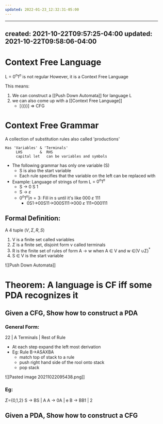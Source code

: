 ```yaml
---
updated: 2022-01-23_12:32:31-05:00
---
```

---
created: 2021-10-22T09:57:25-04:00
updated: 2021-10-22T09:58:06-04:00
---
# Context Free Language

L = $0^n1^n$ is not regular
However, it is a Context Free Language

This means:
1. We can construct a [[Push Down Automata]] for language L
2. we can also come up with a [[Context Free Language]]
	* [{()}] => CFG

# Context Free Grammar
A collection of substitution rules also called 'productions' 
```
Has 'Variables' & 'Terminals'
	 LHS 		&  RHS
	 capital let   can be variables and symbols
```

* The following grammar has only one variable (S)
	* S is also the start variable
	* Each rule specifies that the variable on the left can be replaced with 
* Example: Language of strings of form L = $0^n1^n$ 
	* S -> 0 S 1
	* S -> $\varepsilon$ 
	* $0^n1^n | n = 3$: Fill in s until it's like 000 $\varepsilon$ 111	
		* 0S1->00S11->000S111->000 $\varepsilon$ 111=000111

## Formal Definition:
A 4 tuple $(V,\Sigma, R, S)$

1. V is a finite set called variables
2. $\Sigma$ is a finite set, disjoint form v called terminals
3. R is the finite set of rules of form
	A -> w when A $\in$ V and w $\in$(V $\cup \Sigma$)$^*$ 
4. S $\in$ V is the start variable


![[Push Down Automata]]


# Theorem: A language is CF iff some PDA recognizes it
## Given a CFG, Show how to construct a PDA
### General Form:
22 | A
Terminals | Rest of Rule

* At each step expand the left most derivation
* Eg: Rule B->ASAXBA
	* match top of stack to a rule
	* push right hand side of the rool onto stack
	* pop stack

![[Pasted image 20211022095438.png]]
### Eg: 
$\Sigma$={0,1,2}
S -> BS | A
A -> 0A | e
B -> BB1 | 2


## Given a PDA, Show how to construct a CFG
